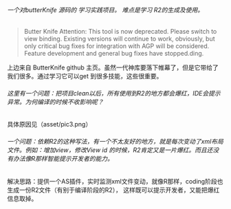 ######  一个对butterKnife 源码的 学习实践项目。 难点是学习 R2的生成及使用。


> Butter Knife
Attention: This tool is now deprecated. Please switch to view binding. Existing versions will continue to work, obviously, but only critical bug fixes for integration with AGP will be considered. Feature development and general bug fixes have stopped.ding.

上边来自 ButterKnife github 主页。虽然一代神库要落下帷幕了，但是它带给了我们很多。通过学习它可以get
到很多技能，这些很重要。


###### 这里有一个问题：把项目clean以后，所有使用到R2的地方都会爆红，IDE会提示异常。为何编译的时候不收影响呢？
具体原因见（asset/pic3.png）


###### 一个问题：依赖R2的这种写法，有一个不太友好的地方，就是每次变动了xml布局文件。例如：增加view，修改View id 的时候，R2肯定又是一片爆红。而且还没有办法像R那样智能提示开发者的能力。
解决思路：提供一个AS插件，实时监测xml文件变动，就像R那样，coding阶段也生成一份R2文件（有别于编译阶段的R2），
这样既可以提示开发者，又能把爆红信息取掉。

